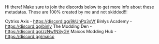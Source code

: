 Hi there! Make sure to join the discords below to get more info about these metadatas. These are 100% created by me and not
skidded!!!

Cytrixs Axis - https://discord.gg/8kUhPq3xVf
Binlys Academy - https://discord.gg/binly
The Modding Den - https://discord.gg/zzNwfNSyGV
Maicos Modding Hub - https://discord.gg/maico
